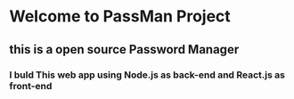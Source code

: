 # Welcome to PassMan Project
## this is a open source Password Manager

### I buld This web app using Node.js as back-end and React.js as front-end